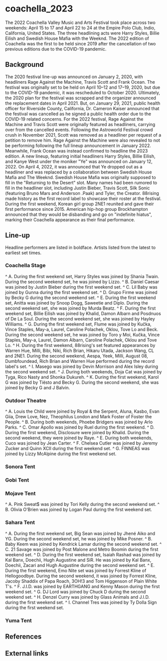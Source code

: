 # coachella_2023

The 2022 Coachella Valley Music and Arts Festival took place across two weekends: April 15 to 17 and April 22 to 24 at the Empire Polo Club, Indio, California, United States. The three headlining acts were Harry Styles, Billie Eilish and Swedish House Mafia with the Weeknd.
The 2022 edition of Coachella was the first to be held since 2019 after the cancellation of two previous editions due to the COVID-19 pandemic.


## Background

The 2020 festival line-up was announced on January 2, 2020, with headliners Rage Against the Machine, Travis Scott and Frank Ocean. The festival was originally set to be held on April 10–12 and 17–19, 2020, but due to the COVID-19 pandemic, it was rescheduled to October 2020. Ultimately, the 2020 plan for the festival was scrapped and the organizer announced the replacement dates in April 2021. But, on January 29, 2021, public health officer for Riverside County, California, Dr. Cameron Kaiser announced that the festival was cancelled as he signed a public health order due to the COVID-19 related concerns.
For the 2022 festival, Rage Against the Machine and Travis Scott were originally featured as headliners, carrying over from the cancelled events. Following the Astroworld Festival crowd crush in November 2021, Scott was removed as a headliner per request of a petition to remove him. Rage Against the Machine were also revealed to not be performing following the full lineup announcement in January 2022. Meanwhile, Frank Ocean was instead confirmed to headline the 2023 edition.
A new lineup, featuring initial headliners Harry Styles, Billie Eilish, and Kanye West under the moniker "Ye" was announced on January 12, 2022. On April 4, 2022, it was announced that Ye dropped out as a headliner and was replaced by a collaboration between Swedish House Mafia and The Weeknd. Swedish House Mafia was originally supposed to fill in the "Returning to the Desert" slot. Many names had been rumored to fill in the headliner slot, including Justin Bieber, Travis Scott, Silk Sonic (featuring Bruno Mars and Anderson .Paak) and Tyler, the Creator.
88rising made history as the first record label to showcase their roster at the festival. During the first weekend, Korean girl group 2NE1 reunited and gave their first performance since 2015. American hip-hop group Brockhampton announced that they would be disbanding and go on "indefinite hiatus", marking their Coachella appearance as their final performance.


## Line-up

Headline performers are listed in boldface. Artists listed from the latest to earliest set times.


### Coachella Stage

^ A. During the first weekend set, Harry Styles was joined by Shania Twain. During the second weekend set, he was joined by Lizzo.
^ B. Daniel Caesar was joined by Justin Bieber during the first weekend set.
^ C. Lil Baby was joined by Gunna during the first weekend set.
^ D. Grupo Firme was joined by Becky G during the second weekend set.
^ E. During the first weekend set, Anitta was joined by Snoop Dogg, Saweetie and Diplo. During the second weekend set, she was joined by Murda Beatz.
^ F. During the first weekend set, Billie Eilish was joined by Khalid, Damon Albarn and Posdnuos of De La Soul. During the second weekend set, she was joined by Hayley Williams.
^ G. During the first weekend set, Flume was joined by Kučka, Vince Staples, May-a, Laurel, Caroline Polachek, Oklou, Tove Lo and Beck. During the second weekend set, he was joined by Toro y Moi, Kučka, Vince Staples, May-a, Laurel, Damon Albarn, Caroline Polachek, Oklou and Tove Lo.
^ H. During the first weekend, 88rising's set featured appearances by Warren Hue, Milli, Bibi, Niki, Rich Brian, Hikaru Utada, Jackson Wang, CL and 2NE1. During the second weekend, Aespa, Yeek, Milli, August 08, Dumbfoundead, Rich Brian and Warren Hue performed during the record label's set.
^ I. Masego was joined by Devin Morrison and Alex Isley during the second weekend set.
^ J. During both weekends, Doja Cat was joined by Tyga, Rico Nasty and Shonka Dukureh.
^ K. During the first weekend, Karol G was joined by Tiësto and Becky G. During the second weekend, she was joined by Becky G and J Balvin.


### Outdoor Theatre

^ A. Louis the Child were joined by Royal & the Serpent, Aluna, Kasbo, Evan Giia, Drew Love, Nez, Theophilus London and Mark Foster of Foster the People.
^ B. During both weekends, Phoebe Bridgers was joined by Arlo Parks.
^ C. Omar Apollo was joined by Ruel during the first weekend.
^ D. During the first weekend, Disclosure were joined by Khalid. During the second weekend, they were joined by Raye.
^ E. During both weekends, Cuco was joined by Jean Carter.
^ F. Chelsea Cutler was joined by Jeremy Zucker and Quinn XCII during the first weekend set.
^ G. FINNEAS was joined by Lizzy McAlpine during the first weekend set.


### Sonora Tent


### Gobi Tent


### Mojave Tent

^ A. Pink Sweat$ was joined by Tori Kelly during the second weekend set.
^ B. Olivia O'Brien was joined by Logan Paul during the first weekend set.


### Sahara Tent

^ A. During the first weekend set, Big Sean was joined by Jhené Aiko and YG. During the second weekend set, he was joined by Mike Posner.
^ B. Baby Keem was joined by Kendrick Lamar during the second weekend set.
^ C. 21 Savage was joined by Post Malone and Metro Boomin during the first weekend set.
^ D. During the first weekend set, Isaiah Rashad was joined by Kal Banx, Doechii, Hugh Augustine and SiR. He was joined by Kal Banx, Doechii, Zacari and Hugh Augustine during the second weekend set.
^ E. During the first weekend, Emo Nite set was joined by Forrest Kline of Hellogoodbye. During the second weekend, it was joined by Forrest Kline, Jacoby Shaddix of Papa Roach, 3OH!3 and Tom Higgenson of Plain White T's.
^ F. J.I.D. was joined by EARTHGANG and Kenny Mason during the first weekend set.
^ G. DJ Lord was joined by Chuck D during the second weekend set.
^ H. Denzel Curry was joined by Glass Animals and J.I.D. during the first weekend set.
^ I. Channel Tres was joined by Ty Dolla Sign during the first weekend set.


### Yuma Tent


## References



## External links


